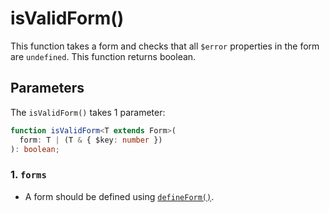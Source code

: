 # isValidForm()
This function takes a form and checks that all `$error` properties in the form are `undefined`.
This function returns boolean.

## Parameters
The `isValidForm()` takes 1 parameter:

```typescript
function isValidForm<T extends Form>(
  form: T | (T & { $key: number })
): boolean;
```

### 1. `forms` <Badge type="danger" text="Required" />
- A form should be defined using [`defineForm()`](/api/defineForm).
